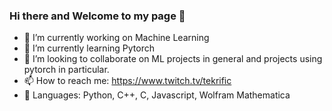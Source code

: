 ### Hi there and Welcome to my page 👋

 * 🔭 I’m currently working on Machine Learning
 * 🌱 I’m currently learning Pytorch
 * 👯 I’m looking to collaborate on ML projects in general and projects using pytorch in particular.
 * 📫 How to reach me: https://www.twitch.tv/tekrific
 * 🌱 Languages: Python, C++, C, Javascript, Wolfram Mathematica
